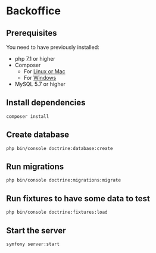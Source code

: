 # Backoffice

## Prerequisites
You need to have previously installed:
 - php 7.1 or higher
 - Composer
   - For [Linux or Mac]("https://getcomposer.org/doc/00-intro.md#installation-linux-unix-macos")
   - For [Windows]("https://getcomposer.org/doc/00-intro.md#installation-windows")
 - MySQL 5.7 or higher

## Install dependencies
`composer install`

## Create database
`php bin/console doctrine:database:create`

## Run migrations
`php bin/console doctrine:migrations:migrate`

## Run fixtures to have some data to test
`php bin/console doctrine:fixtures:load`

## Start the server
`symfony server:start`